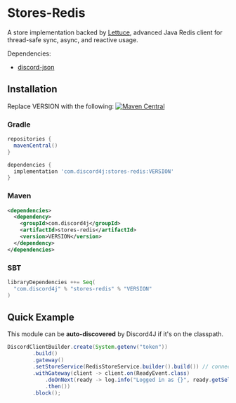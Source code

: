 # Stores-Redis

A store implementation backed by [Lettuce](https://lettuce.io/), advanced Java Redis client for thread-safe sync, async, and reactive usage.

Dependencies:

* [discord-json](https://github.com/Discord4J/discord-json)

## Installation
Replace VERSION with the following: [![Maven Central](https://img.shields.io/maven-central/v/com.discord4j/stores-redis.svg?style=flat-square)](https://search.maven.org/artifact/com.discord4j/stores-redis)
### Gradle
```groovy
repositories {
  mavenCentral()
}

dependencies {
  implementation 'com.discord4j:stores-redis:VERSION'
}
```
### Maven
```xml
<dependencies>
  <dependency>
    <groupId>com.discord4j</groupId>
    <artifactId>stores-redis</artifactId>
    <version>VERSION</version>
  </dependency>
</dependencies>
```

### SBT
```scala
libraryDependencies ++= Seq(
  "com.discord4j" % "stores-redis" % "VERSION"
)
```

## Quick Example

This module can be **auto-discovered** by Discord4J if it's on the classpath.

```java
DiscordClientBuilder.create(System.getenv("token"))
        .build()
        .gateway()
        .setStoreService(RedisStoreService.builder().build()) // connects to localhost:6379, configure the builder to change
        .withGateway(client -> client.on(ReadyEvent.class)
            .doOnNext(ready -> log.info("Logged in as {}", ready.getSelf().getUsername()))
            .then())
        .block();
```
